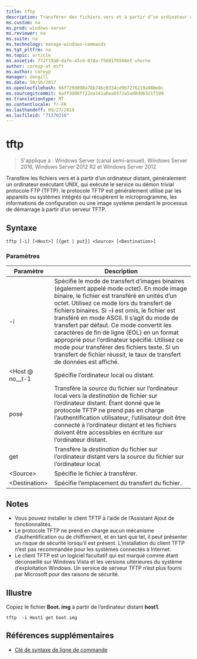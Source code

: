 ```yaml
---
title: tftp
description: Transférer des fichiers vers et à partir d’un ordinateur distant.
ms.custom: na
ms.prod: windows-server
ms.reviewer: na
ms.suite: na
ms.technology: manage-windows-commands
ms.tgt_pltfrm: na
ms.topic: article
ms.assetid: 772f19a8-dafe-45cd-878a-f5691f6568ef vhorne
author: coreyp-at-msft
ms.author: coreyp
manager: dongill
ms.date: 10/16/2017
ms.openlocfilehash: 66f729d090a78b74bc0334cd9b7276219a980e8c
ms.sourcegitcommit: 6aff3d88ff22ea141a6ea6572a5ad8dd6321f199
ms.translationtype: MT
ms.contentlocale: fr-FR
ms.lasthandoff: 09/27/2019
ms.locfileid: "71370210"
---
```

# <a name="tftp"></a>tftp

>S'applique à : Windows Server (canal semi-annuel), Windows Server 2016, Windows Server 2012 R2 et Windows Server 2012

Transfère les fichiers vers et à partir d’un ordinateur distant, généralement un ordinateur exécutant UNIX, qui exécute le service ou démon trivial protocole FTP (TFTP). le protocole TFTP est généralement utilisé par les appareils ou systèmes intégrés qui récupèrent le microprogramme, les informations de configuration ou une image système pendant le processus de démarrage à partir d’un serveur TFTP.   

## <a name="syntax"></a>Syntaxe  
```  
tftp [-i] [<Host>] [{get | put}] <Source> [<Destination>]  
```  

### <a name="parameters"></a>Paramètres  
|Paramètre|Description|  
|-------|--------|  
|-i|Spécifie le mode de transfert d’images binaires (également appelé mode octet). En mode image binaire, le fichier est transféré en unités d’un octet. Utilisez ce mode lors du transfert de fichiers binaires. Si **-i** est omis, le fichier est transféré en mode ASCII. Il s’agit du mode de transfert par défaut. Ce mode convertit les caractères de fin de ligne (EOL) en un format approprié pour l’ordinateur spécifié. Utilisez ce mode pour transférer des fichiers texte. Si un transfert de fichier réussit, le taux de transfert de données est affiché.|  
|\<Host @ no__t-1|Spécifie l’ordinateur local ou distant.|  
|posé|Transfère la *source* du fichier sur l’ordinateur local vers la *destination* de fichier sur l’ordinateur distant. Étant donné que le protocole TFTP ne prend pas en charge l’authentification utilisateur, l’utilisateur doit être connecté à l’ordinateur distant et les fichiers doivent être accessibles en écriture sur l’ordinateur distant.|  
|get|Transfère la *destination* du fichier sur l’ordinateur distant vers la *source* du fichier sur l’ordinateur local.|  
|\<Source\>|Spécifie le fichier à transférer.|  
|\<Destination\>|Spécifie l’emplacement du transfert du fichier.|  

## <a name="remarks"></a>Notes  
-   Vous pouvez installer le client TFTP à l’aide de l’Assistant Ajout de fonctionnalités.  
-   Le protocole TFTP ne prend en charge aucun mécanisme d’authentification ou de chiffrement, et en tant que tel, il peut présenter un risque de sécurité lorsqu’il est présent. L’installation du client TFTP n’est pas recommandée pour les systèmes connectés à Internet.  
-   Le client TFTP est un logiciel facultatif qui est marqué comme étant déconseillé sur Windows Vista et les versions ultérieures du système d’exploitation Windows. Un service de serveur TFTP n’est plus fourni par Microsoft pour des raisons de sécurité.  

## <a name="BKMK_Examples"></a>Illustre  
Copiez le fichier **Boot. img** à partir de l’ordinateur distant **host1**.  
```  
tftp  -i Host1 get boot.img  
```  

## <a name="additional-references"></a>Références supplémentaires  
-   [Clé de syntaxe de ligne de commande](command-line-syntax-key.md)  

